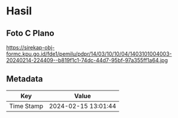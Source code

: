 # Hasil

## Foto C Plano

https://sirekap-obj-formc.kpu.go.id/fde1/pemilu/pdpr/14/03/10/10/04/1403101004003-20240214-224409--b819f1c1-74dc-44d7-95bf-97a355ff1a64.jpg


## Metadata

| Key        | Value               |
| ---------- | ------------------- |
| Time Stamp | 2024-02-15 13:01:44 |



